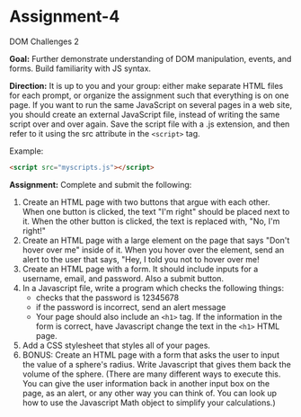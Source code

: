# Assignment-4
DOM Challenges 2

**Goal:** Further demonstrate understanding of DOM manipulation, events, and forms. Build familiarity with JS syntax.

**Direction:** It is up to you and your group: either make separate HTML files for each prompt, or organize the assignment such that everything is on one page. If you want to run the same JavaScript on several pages in a web site, you should create an external JavaScript file, instead of writing the same script over and over again. Save the script file with a .js extension, and then refer to it using the src attribute in the `<script>` tag.
  
Example:
```html
<script src="myscripts.js"></script>
```

**Assignment:** Complete and submit the following:
1) Create an HTML page with two buttons that argue with each other. When one button is clicked, the text "I'm right" should be placed next to it. When the other button is clicked, the text is replaced with, "No, I'm right!"
2) Create an HTML page with a large element on the page that says "Don't hover over me" inside of it. When you hover over the element, send an alert to the user that says, "Hey, I told you not to hover over me!
3) Create an HTML page with a form. It should include inputs for a username, email, and password. Also a submit button.
4) In a Javascript file, write a program which checks the following things:
    - checks that the password is 12345678
    - if the password is incorrect, send an alert message
    - Your page should also include an `<h1>` tag. If the information in the form is correct, have Javascript change the text in the `<h1>` HTML page.
5) Add a CSS stylesheet that styles all of your pages.
6) BONUS: Create an HTML page with a form that asks the user to input the value of a sphere's radius. Write Javascript that gives them back the volume of the sphere. (There are many different ways to execute this. You can give the user information back in another input box on the page, as an alert, or any other way you can think of. You can look up how to use the Javascript Math object to simplify your calculations.)
